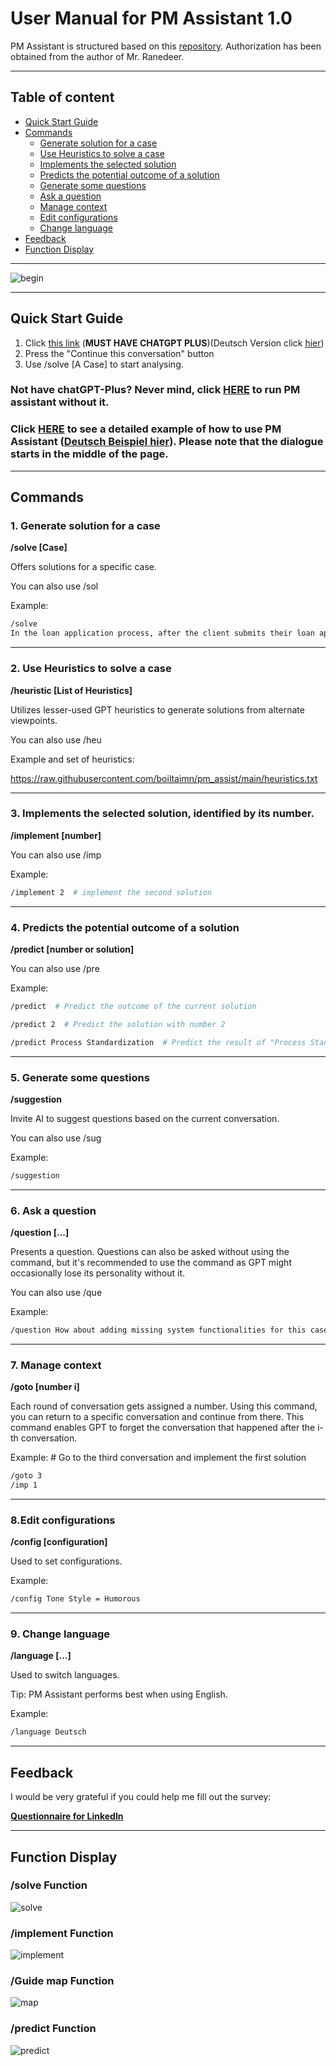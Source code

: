 # User Manual for PM Assistant 1.0
PM Assistant is structured based on this [repository](https://github.com/JushBJJ/Mr.-Ranedeer-AI-Tutor/tree/main). Authorization has been obtained from the author of Mr. Ranedeer.

---

## Table of content

- [Quick Start Guide](#quick-start-guide)
- [Commands](#commands)
  - [Generate solution for a case](#1-generate-solution-for-a-case)
  - [Use Heuristics to solve a case](#2-use-heuristics-to-solve-a-case)
  - [Implements the selected solution](#3-implements-the-selected-solution-identified-by-its-number)
  - [Predicts the potential outcome of a solution](#4-predicts-the-potential-outcome-of-a-solution)
  - [Generate some questions](#5-generate-some-questions)
  - [Ask a question](#6-ask-a-question)
  - [Manage context](#7-manage-context)
  - [Edit configurations](#8edit-configurations)
  - [Change language](#9-change-language)
- [Feedback](#feedback)
- [Function Display](#function-display)

---
![begin](data/begin1.png)

---
## Quick Start Guide

1. Click [this link](https://chat.openai.com/share/fdad9e87-c9e8-4c73-b041-8a93fea19754) (**MUST HAVE CHATGPT PLUS**)(Deutsch Version click [hier](https://chat.openai.com/share/21e60491-cadf-444a-b08a-bf185fcda90d))
2. Press the "Continue this conversation" button
3. Use /solve [A Case] to start analysing.

### Not have chatGPT-Plus? Never mind, click [HERE](https://github.com/boiltaimn/pm_assist/blob/main/prompt_set.md) to run PM assistant without it. 

### Click [HERE](https://chat.openai.com/share/072ca5b0-f18d-4583-ad40-8b4eb164fcdb) to see  a detailed example of how to use PM Assistant ([Deutsch Beispiel hier](https://chat.openai.com/share/795252a5-1228-4f7e-9786-07956f40a27f)). Please note that the dialogue starts in the middle of the page.

---
## Commands
### 1. Generate solution for a case
**/solve [Case]** 

Offers solutions for a specific case.

You can also use /sol

Example:
```bash
/solve
In the loan application process, after the client submits their loan application, the clerk performs three checks in a random order: identity check, verification, and creditworthiness check. If any of these checks fail, the application is rejected. However, since there is no predefined order for conducting the checks, it leads to an issue of overprocessing.
```

---
### 2. Use Heuristics to solve a case
**/heuristic [List of Heuristics]**

Utilizes lesser-used GPT heuristics to generate solutions from alternate viewpoints.

You can also use /heu

Example and set of heuristics:

https://raw.githubusercontent.com/boiltaimn/pm_assist/main/heuristics.txt

---
### 3. Implements the selected solution, identified by its number.
**/implement [number]**

You can also use /imp

Example:
```bash
/implement 2  # implement the second solution
```

---
### 4. Predicts the potential outcome of a solution
**/predict [number or solution]**

You can also use /pre

Example:
```bash
/predict  # Predict the outcome of the current solution
```
```bash
/predict 2  # Predict the solution with number 2
```
```bash
/predict Process Standardization  # Predict the result of "Process Standardization"
```

---
### 5. Generate some questions
**/suggestion**

Invite AI to suggest questions based on the current conversation.

You can also use /sug

Example:
```bash
/suggestion
```

---
### 6. Ask a question
**/question [...]**

Presents a question. Questions can also be asked without using the command, but it's recommended to use the command as GPT might occasionally lose its personality without it.

You can also use /que

Example:
```bash
/question How about adding missing system functionalities for this case?
```

---
### 7. Manage context 
**/goto [number i]**

Each round of conversation gets assigned a number. Using this command, you can return to a specific conversation and continue from there. This command enables GPT to forget the conversation that happened after the i-th conversation.

Example: # Go to the third conversation and implement the first solution
```bash
/goto 3 
/imp 1
```

---
### 8.Edit configurations
**/config [configuration]**

Used to set configurations.

Example: 
```bash
/config Tone Style = Humorous
```
---
### 9. Change language
**/language [...]**

Used to switch languages.

Tip: PM Assistant performs best when using English.

Example: 
```bash
/language Deutsch
```
---

## Feedback
I would be very grateful if you could help me fill out the survey:

**[Questionnaire for LinkedIn](https://forms.gle/77ofjUw7F117eyYDA)**

---
## Function Display
### /solve Function
![solve](data/solve1.png)
### /implement Function
![implement](data/implement.png)
### /Guide map Function
![map](data/map.png)
### /predict Function
![predict](data/predict.png)